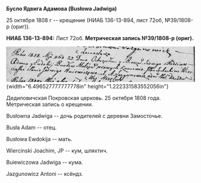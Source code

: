 **Бусло Ядвига Адамова (Busłowa Jadwiga)**

25 октября 1808 г -- крещение (НИАБ 136-13-894, лист 72об, №39/1808-р
(ориг)).

**НИАБ 136-13-894:** Лист 72об. **Метрическая запись №39/1808-р
(ориг).**

![](./media/f68b7cf843a178e95f06090705d7a80a8052cb2f.png){width="6.496527777777778in"
height="1.222331583552056in"}

Дедиловичская Покровская церковь. 25 октября 1808 года. Метрическая
запись о крещении.

Busłowna Jadwiga -- дочь родителей с деревни Замосточье.

Busła Adam -- отец.

Busłowa Ewdokija -- мать.

Wiercinski Joachim, JP -- кум, шляхтич.

Buiewiczowa Jadwiga -- кума.

Jazgunowicz Antoni -- ксёндз.

